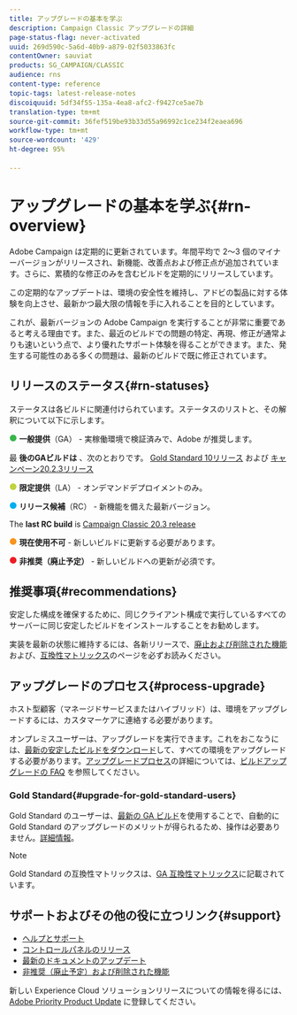 ```yaml
---
title: アップグレードの基本を学ぶ
description: Campaign Classic アップグレードの詳細
page-status-flag: never-activated
uuid: 269d590c-5a6d-40b9-a879-02f5033863fc
contentOwner: sauviat
products: SG_CAMPAIGN/CLASSIC
audience: rns
content-type: reference
topic-tags: latest-release-notes
discoiquuid: 5df34f55-135a-4ea8-afc2-f9427ce5ae7b
translation-type: tm+mt
source-git-commit: 36fef519be93b33d55a96992c1ce234f2eaea696
workflow-type: tm+mt
source-wordcount: '429'
ht-degree: 95%

---
```



# アップグレードの基本を学ぶ{#rn-overview}

Adobe Campaign は定期的に更新されています。年間平均で 2～3 個のマイナーバージョンがリリースされ、新機能、改善点および修正点が追加されています。さらに、累積的な修正のみを含むビルドを定期的にリリースしています。

この定期的なアップデートは、環境の安全性を維持し、アドビの製品に対する体験を向上させ、最新かつ最大限の情報を手に入れることを目的としています。

これが、最新バージョンの Adobe Campaign を実行することが非常に重要であると考える理由です。また、最近のビルドでの問題の特定、再現、修正が通常よりも速いという点で、より優れたサポート体験を得ることができます。また、発生する可能性のある多くの問題は、最新のビルドで既に修正されています。

## リリースのステータス{#rn-statuses}

ステータスは各ビルドに関連付けられています。ステータスのリストと、その解釈について以下に示します。

![](assets/do-not-localize/green3.png) **一般提供**（GA） - 実稼働環境で検証済みで、Adobe が推奨します。

最 **後のGAビルドは** 、次のとおりです。 [Gold Standard 10リリース](../../rn/using/gold-standard.md#gs-10) および [キャンペーン20.2.3リリース](../../rn/using/release--20-2.md#release-20-2-3-build-9182)

![](assets/do-not-localize/limited3.png) **限定提供**（LA） - オンデマンドデプロイメントのみ。

![](assets/do-not-localize/blue3.png) **リリース候補**（RC） - 新機能を備えた最新バージョン。

The **last RC build** is [Campaign Classic 20.3 release](../../rn/using/latest-release.md)

![](assets/do-not-localize/orange3.png) **現在使用不可** - 新しいビルドに更新する必要があります。

![](assets/do-not-localize/red3.png) **非推奨（廃止予定）** - 新しいビルドへの更新が必須です。

## 推奨事項{#recommendations}

安定した構成を確保するために、同じクライアント構成で実行しているすべてのサーバーに同じ安定したビルドをインストールすることをお勧めします。

実装を最新の状態に維持するには、各新リリースで、[廃止および削除された機能](../../rn/using/deprecated-features.md)および、[互換性マトリックス](../../rn/using/compatibility-matrix.md)のページを必ずお読みください。

## アップグレードのプロセス{#process-upgrade}

ホスト型顧客（マネージドサービスまたはハイブリッド）は、環境をアップグレードするには、カスタマーケアに連絡する必要があります。

オンプレミスユーザーは、アップグレードを実行できます。これをおこなうには、[最新の安定したビルドをダウンロード](https://experience.adobe.com/#/downloads/content/software-distribution/jp/campaign.html)して、すべての環境をアップグレードする必要があります。[アップグレードプロセス](../../production/using/build-upgrade.md)の詳細については、[ビルドアップグレードの FAQ](../../platform/using/faq-build-upgrade.md) を参照してください。

### Gold Standard{#upgrade-for-gold-standard-users}

Gold Standard のユーザーは、[最新の GA ビルド](../../rn/using/gold-standard.md#gs-10)を使用することで、自動的に Gold Standard のアップグレードのメリットが得られるため、操作は必要ありません。[詳細情報](https://helpx.adobe.com/jp/campaign/kb/gold-standard.html)。

>[!NOTE]
>Gold Standard の互換性マトリックスは、[GA 互換性マトリックス](../../rn/using/compatibility-matrix-gs.md)に記載されています。

## サポートおよびその他の役に立つリンク{#support}

* [ヘルプとサポート](https://helpx.adobe.com/jp/campaign/kb/ac-support.html#acc-support)
* [コントロールパネルのリリース](https://docs.adobe.com/content/help/ja-JP/control-panel/using/release-notes.html)
* [最新のドキュメントのアップデート](../../rn/using/documentation-updates.md)
* [非推奨（廃止予定）および削除された機能](../../rn/using/deprecated-features.md)

新しい Experience Cloud ソリューションリリースについての情報を得るには、[Adobe Priority Product Update](https://www.adobe.com/jp/subscription/priority-product-update.html) に登録してください。
